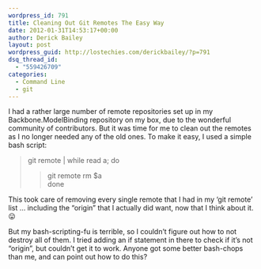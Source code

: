 ```yaml
---
wordpress_id: 791
title: Cleaning Out Git Remotes The Easy Way
date: 2012-01-31T14:53:17+00:00
author: Derick Bailey
layout: post
wordpress_guid: http://lostechies.com/derickbailey/?p=791
dsq_thread_id:
  - "559426709"
categories:
  - Command Line
  - git
---
```

I had a rather large number of remote repositories set up in my Backbone.ModelBinding repository on my box, due to the wonderful community of contributors. But it was time for me to clean out the remotes as I no longer needed any of the old ones. To make it easy, I used a simple bash script:

> git remote | while read a; do  
> > git remote rm $a  
> > done

This took care of removing every single remote that I had in my &#8216;git remote&#8217; list … including the &#8220;origin&#8221; that I actually did want, now that I think about it. 😛

But my bash-scripting-fu is terrible, so I couldn&#8217;t figure out how to not destroy all of them. I tried adding an if statement in there to check if it&#8217;s not &#8220;origin&#8221;, but couldn&#8217;t get it to work. Anyone got some better bash-chops than me, and can point out how to do this?

 